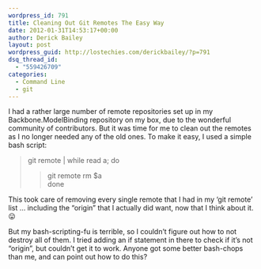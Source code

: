 ```yaml
---
wordpress_id: 791
title: Cleaning Out Git Remotes The Easy Way
date: 2012-01-31T14:53:17+00:00
author: Derick Bailey
layout: post
wordpress_guid: http://lostechies.com/derickbailey/?p=791
dsq_thread_id:
  - "559426709"
categories:
  - Command Line
  - git
---
```

I had a rather large number of remote repositories set up in my Backbone.ModelBinding repository on my box, due to the wonderful community of contributors. But it was time for me to clean out the remotes as I no longer needed any of the old ones. To make it easy, I used a simple bash script:

> git remote | while read a; do  
> > git remote rm $a  
> > done

This took care of removing every single remote that I had in my &#8216;git remote&#8217; list … including the &#8220;origin&#8221; that I actually did want, now that I think about it. 😛

But my bash-scripting-fu is terrible, so I couldn&#8217;t figure out how to not destroy all of them. I tried adding an if statement in there to check if it&#8217;s not &#8220;origin&#8221;, but couldn&#8217;t get it to work. Anyone got some better bash-chops than me, and can point out how to do this?

 